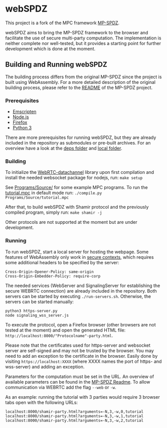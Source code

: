 # webSPDZ
This project is a fork of the MPC framework [MP-SPDZ](https://github.com/data61/MP-SPDZ). 

webSPDZ aims to bring the MP-SPDZ framework to the browser and facilitate the use of secure multi-party computation. The implementation is neither complete nor well-tested, but it provides a starting point for further development which is done at the moment.

## Building and Running webSPDZ
The building process differs from the original MP-SPDZ since the project is built using WebAssembly. For a more detailed description of the original building process, please refer to the [README](README_MPSPDZ.md) of the MP-SPDZ project.

### Prerequisites
- [Emscripten](https://emscripten.org/docs/getting_started/downloads.html)
- [Node.js](https://nodejs.org/en/download/)
- [Firefox](https://www.mozilla.org/firefox/new/)
- [Python 3](https://www.python.org/downloads/)

There are more prerequisites for running webSPDZ, but they are already included in the repository as submodules or pre-built archives. For an overview have a look at the [deps folder](deps/) and [local folder](local/).

### Building
To initialize the [WebRTC-datachannel](https://github.com/paullouisageneau/datachannel-wasm) library upon first compilation and install the needed websocket package for nodejs, run:
```make setup```

See [Programs/Source/](Programs/Source/) for some example MPC programs. To run the [tutorial.mpc](Programs/Source/tutorial.mpc) in default mode run:
```./compile.py Programs/Source/tutorial.mpc```

After that, to build webSPDZ with Shamir protocol and the previously compiled program, simply run:
```make shamir -j```

Other protocols are not supported at the moment but are under development.

### Running
To run webSPDZ, start a local server for hosting the webpage. Some features of WebAssembly only work in [secure contexts](https://developer.mozilla.org/en-US/docs/Web/Security/Secure_Contexts), which requires some additional headers to be specified by the server:

```
Cross-Origin-Opener-Policy: same-origin
Cross-Origin-Embedder-Policy: require-corp
```

The needed services (WebServer and SignalingServer for establishing the secure WEBRTC connection) are already included in the repository. Both servers can be started by executing ```./run-servers.sh```.
Otherwise, the servers can be started manually:
```
python3 https-server.py
node signaling_wss_server.js
```

To execute the protocol, open a Firefox browser (other browsers are not tested at the moment) and open the generated HTML file: `http://localhost:8000/"Protocolname"-party.html`.

Please note that the certificates used for https-server and websocket server are self-signed and may not be trusted by the browser. You may need to add an exception to the certificate in the browser. Easily done by visiting `https://localhost:XXXX` (where XXXX names the port of https- and wss-server) and adding an exception.

Parameters for the computation must be set in the URL. An overview of available parameters can be found in the [MP-SPDZ Readme](README_MPSPDZ.md). 
To allow communication via WEBRTC add the flag `--web` or `-w`.


As an example: running the tutorial with 3 parties would require 3 browser tabs open with the following URLs:
 ```
localhost:8000/shamir-party.html?arguments=-N,3,-w,0,tutorial
localhost:8000/shamir-party.html?arguments=-N,3,-w,1,tutorial
localhost:8000/shamir-party.html?arguments=-N,3,-w,2,tutorial
 ```